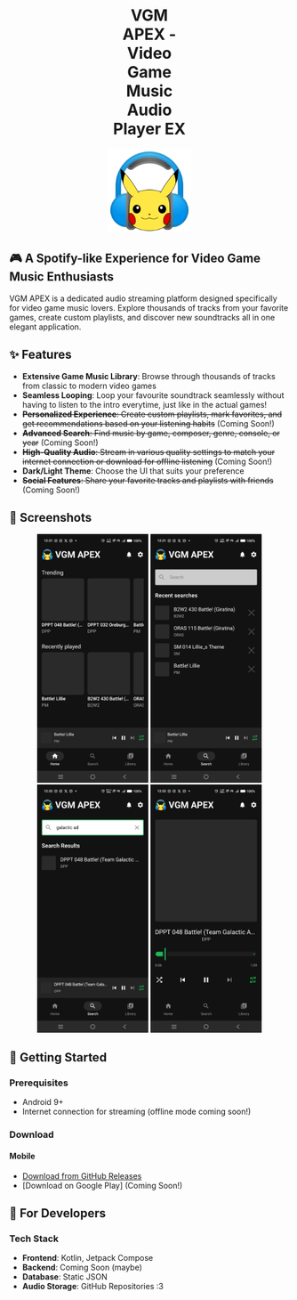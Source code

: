 <div align="center" style="width: 150px; margin: 0 auto;">
  <h1>VGM APEX - Video Game Music Audio Player EX</h1>
  <img src="assets/ic_pika_chill.png" alt="VGM APEX Logo">
</div>

## 🎮 A Spotify-like Experience for Video Game Music Enthusiasts

VGM APEX is a dedicated audio streaming platform designed specifically for video game music lovers. Explore thousands of tracks from your favorite games, create custom playlists, and discover new soundtracks all in one elegant application.

## ✨ Features

- **Extensive Game Music Library**: Browse through thousands of tracks from classic to modern video games
- **Seamless Looping**: Loop your favourite soundtrack seamlessly without having to listen to the intro everytime, just like in the actual games!
- ~~**Personalized Experience**: Create custom playlists, mark favorites, and get recommendations based on your listening habits~~ (Coming Soon!)
- ~~**Advanced Search**: Find music by game, composer, genre, console, or year~~ (Coming Soon!)
- ~~**High-Quality Audio**: Stream in various quality settings to match your internet connection or download for offline listening~~ (Coming Soon!)
- **Dark/Light Theme**: Choose the UI that suits your preference
- ~~**Social Features**: Share your favorite tracks and playlists with friends~~ (Coming Soon!)

## 📱 Screenshots
<div align="center">
  <img src="assets/screenshot_home.jpg" alt="Home Screen" width="200"/>
  <img src="assets/screenshot_search_recent.jpg" alt="Search Screen" width="200"/>
  <img src="assets/screenshot_search.jpg" alt="Recent Searches Screen" width="200"/>
  <img src="assets/screenshot_player.jpg" alt="Player Screen" width="200"/>
</div>

## 🚀 Getting Started

### Prerequisites

- Android 9+
- Internet connection for streaming (offline mode coming soon!)

### Download

#### Mobile
- [Download from GitHub Releases](https://github.com/V-Play-Games/VGM-APEX/releases)
- [Download on Google Play] (Coming Soon!)

## 🔧 For Developers

### Tech Stack

- **Frontend**: Kotlin, Jetpack Compose
- **Backend**: Coming Soon (maybe)
- **Database**: Static JSON
- **Audio Storage**: GitHub Repositories :3